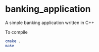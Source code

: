 # banking_application
A simple banking application written in C++

To compile
```bash
cmake .
make
```
